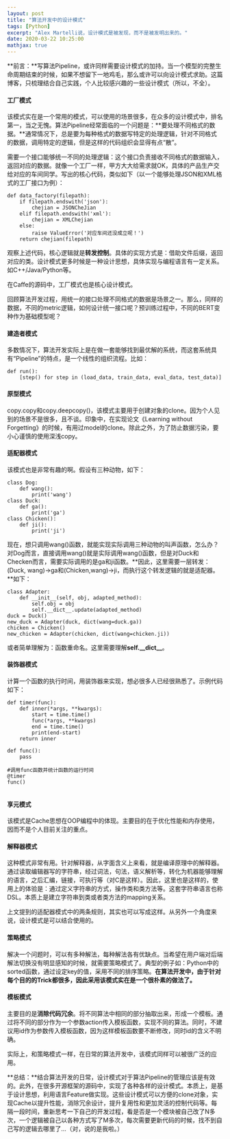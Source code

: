 ```yaml
---
layout: post
title: "算法开发中的设计模式"
tags: [Python]
excerpt: "Alex Martelli说，设计模式是被发现，而不是被发明出来的。"
date: 2020-03-22 10:25:00
mathjax: true
---
```


**前言：**写算法Pipeline，或许同样需要设计模式的加持。当一个模型的完整生命周期结束的时候，如果不想留下一地鸡毛，那么或许可以向设计模式求助。这篇博客，只梳理结合自己实践，个人比较感兴趣的一些设计模式（所以，不全）。

#### 工厂模式

该模式实在是一个常用的模式，可以使用的场景很多，在众多的设计模式中，排名第一，当之无愧。算法Pipeline经常面临的一个问题是：**要处理不同格式的数据。**通常情况下，总是要为每种格式的数据写特定的处理逻辑，针对不同格式的数据，调用特定的逻辑，但是这样的代码组织会显得有点“散”。

需要一个接口能够统一不同的处理逻辑：这个接口负责接收不同格式的数据输入，返回对应的数据。就像一个工厂一样，甲方大大给需求就OK，具体的产品生产交给对应的车间同学。写出的核心代码，类似如下（以一个能够处理JSON和XML格式的工厂接口为例）：

```
def data_factory(filepath):
	if filepath.endswith('json'):
		chejian = JSONCheJian
	elif filepath.endswith('xml'):
		chejian = XMLChejian
	else:
		raise ValueError('对应车间还没成立呢！')
	return chejian(filepath)
```

观察上述代码，核心逻辑就是**转发控制**。具体的实现方式是：借助文件后缀，返回对应的类。设计模式更多时候是一种设计思想，具体实现与编程语言有一定关系。如C++/Java/Python等。

在Caffe的源码中，工厂模式也是核心设计模式。

回顾算法开发过程，用统一的接口处理不同格式的数据是场景之一。那么，同样的数据，不同的metric逻辑，如何设计统一接口呢？预训练过程中，不同的BERT变种作为基础模型呢？

#### 建造者模式

多数情况下，算法开发实际上是在做一套能够找到最优解的系统，而这套系统具有“Pipeline”的特点，是一个线性的组织流程。比如：

```
def run():
	[step() for step in (load_data, train_data, eval_data, test_data)]
```
#### 原型模式

copy.copy和copy.deepcopy()，该模式主要用于创建对象的clone。因为个人见到的场景不是很多，且不谈。印象中，在实现论文《Learning without Forgetting》的时候，有用过model的clone。除此之外，为了防止数据污染，要小心谨慎的使用深浅copy。


#### 适配器模式

该模式也是非常有趣的啊。假设有三种动物，如下：

```
class Dog:
	def wang():
		print('wang')
class Duck:
	def ga():
		print('ga')
class Chicken():
	def ji():
		print('ji')
```
现在，想只调用wang()函数，就能实现实际调用三种动物的叫声函数，怎么办？对Dog而言，直接调用wang()就是实际调用wang()函数，但是对Duck和Checken而言，需要实际调用的是ga和ji函数。**因此，这里需要一层转发：(Duck, wang)->ga和(Chicken,wang)->ji，而执行这个转发逻辑的就是适配器。**如下：

```
class Adapter:
	def __init__(self, obj, adapted_method):
		self.obj = obj
		self.__dict__.update(adapted_method)
duck = Duck()
new_duck = Adapter(duck, dict(wang=duck.ga))
chicken = Chicken()
new_chicken = Adapter(chicken, dict(wang=chicken.ji))
```

或者简单理解为：函数重命名。这里需要理解**self.\_\_dict\_\_**。

#### 装饰器模式

计算一个函数的执行时间，用装饰器来实现，想必很多人已经很熟悉了。示例代码如下：

```
def timer(func):
    def inner(*args, **kwargs):
        start = time.time()
        func(*args, **kwargs)
        end = time.time()
        print(end-start)
    return inner
    
def func():
	pass

#调用func函数并统计函数的运行时间
@timer
func()
    
```

#### 享元模式

该模式是Cache思想在OOP编程中的体现。主要目的在于优化性能和内存使用，因而不是个人目前关注的重点。

#### 解释器模式

这种模式非常有用。针对解释器，从字面含义上来看，就是编译原理中的解释器。通过读取编辑器写的字符串，经过词法，句法，语义解析等，转化为机器能够理解的语言，之后汇编，链接，可执行等（对C是这样）。因此，这里也是这样的，使用上的体验是：通过定义字符串的方式，操作类和类方法等。这套字符串语言也称DSL。本质上是建立字符串到类或者类方法的mapping关系。

上文提到的适配器模式中的两条规则，其实也可以写成这样。从另外一个角度来说，设计模式是可以结合使用的。

#### 策略模式

解决一个问题时，可以有多种解法，每种解法各有优缺点。当希望在用户端对后端解法切换没有明显感知的时候，就需要策略模式了。典型的例子如：Python中的sorted函数，通过设定key的值，采用不同的排序策略。**在算法开发中，由于针对每个目的的Trick都很多，因此采用该模式实在是一个很朴素的做法了。**

#### 模板模式

主要目的是**消除代码冗余**。将不同算法中相同的部分抽取出来，形成一个模板。通过将不同的部分作为一个参数action传入模板函数，实现不同的算法。同时，不建议用id作为参数传入模板函数，因为这样模板函数要不断修改，同时id的含义不明确。

实际上，和策略模式一样，在日常的算法开发中，该模式同样可以被很广泛的应用。

**总结：**结合算法开发的日常，设计模式对于算法Pipeline的管理应该是有效的。此外，在很多开源框架的源码中，实现了各种各样的设计模式。本质上，是基于设计思想，利用语言Feature做实现。这些设计模式可以方便的clone对象，实现Cache以提升性能，消除冗余设计，提升复用性和更加灵活的控制代码等。每隔一段时间，重新思考一下自己的开发过程，看是否是一个模块被自己改了N多次，一个逻辑被自己以各种方式写了M多次，每次需要更新代码的时候，找不到自己写的逻辑去哪里了...（对，说的是我啦。）